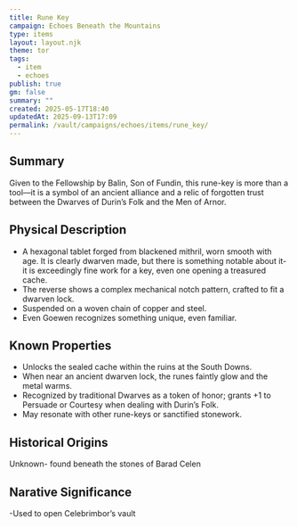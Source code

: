 ```yaml
---
title: Rune Key
campaign: Echoes Beneath the Mountains
type: items
layout: layout.njk
theme: tor
tags:
  - item
  - echoes
publish: true
gm: false
summary: ""
created: 2025-05-17T18:40
updatedAt: 2025-09-13T17:09
permalink: /vault/campaigns/echoes/items/rune_key/
---
```


## Summary
Given to the Fellowship by Balin, Son of Fundin, this rune-key is more than a tool—it is a symbol of an ancient alliance and a relic of forgotten trust between the Dwarves of Durin’s Folk and the Men of Arnor.  

## Physical Description
- A hexagonal tablet forged from blackened mithril, worn smooth with age. It is clearly dwarven made, but there is something notable about it- it is exceedingly fine work for a key, even one opening a treasured cache.  
- The reverse shows a complex mechanical notch pattern, crafted to fit a dwarven lock.  
- Suspended on a woven chain of copper and steel.
- Even Goewen recognizes something unique, even familiar.  

## Known Properties
- Unlocks the sealed cache within the ruins at the South Downs.  
- When near an ancient dwarven lock, the runes faintly glow and the metal warms.  
- Recognized by traditional Dwarves as a token of honor; grants +1 to Persuade or Courtesy when dealing with Durin’s Folk.  
- May resonate with other rune-keys or sanctified stonework.  

## Historical Origins
Unknown- found beneath the stones of Barad Celen  

## Narative Significance 
-Used to open Celebrimbor’s vault